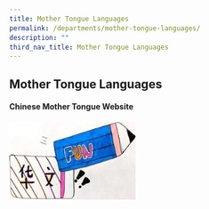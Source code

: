 ```yaml
---
title: Mother Tongue Languages
permalink: /departments/mother-tongue-languages/
description: ""
third_nav_title: Mother Tongue Languages
---
```

## Mother Tongue Languages
#### **Chinese Mother Tongue Website**

<p><a href="https://npscldept.wixsite.com/website">
<img style="width:45%" src="/images/chiweb.jpg" align=left>
</a></p>